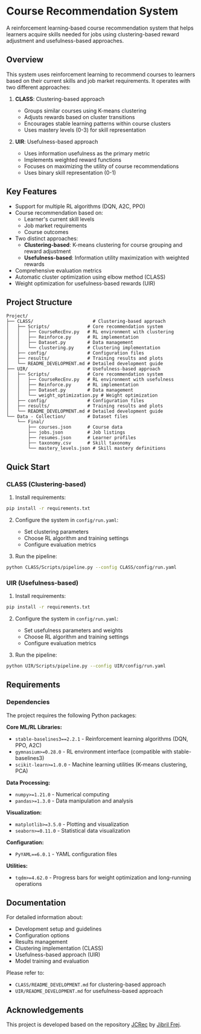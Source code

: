 # Course Recommendation System

A reinforcement learning-based course recommendation system that helps learners acquire skills needed for jobs using clustering-based reward adjustment and usefulness-based approaches.

## Overview

This system uses reinforcement learning to recommend courses to learners based on their current skills and job market requirements. It operates with two different approaches:

1. **CLASS**: Clustering-based approach
   - Groups similar courses using K-means clustering
   - Adjusts rewards based on cluster transitions
   - Encourages stable learning patterns within course clusters
   - Uses mastery levels (0-3) for skill representation

2. **UIR**: Usefulness-based approach
   - Uses information usefulness as the primary metric
   - Implements weighted reward functions
   - Focuses on maximizing the utility of course recommendations
   - Uses binary skill representation (0-1)

## Key Features

- Support for multiple RL algorithms (DQN, A2C, PPO)
- Course recommendation based on:
  - Learner's current skill levels
  - Job market requirements
  - Course outcomes
- Two distinct approaches:
  - **Clustering-based**: K-means clustering for course grouping and reward adjustment
  - **Usefulness-based**: Information utility maximization with weighted rewards
- Comprehensive evaluation metrics
- Automatic cluster optimization using elbow method (CLASS)
- Weight optimization for usefulness-based rewards (UIR)

## Project Structure

```
Project/
├── CLASS/                      # Clustering-based approach
│   ├── Scripts/              # Core recommendation system
│   │   ├── CourseRecEnv.py   # RL environment with clustering
│   │   ├── Reinforce.py      # RL implementation
│   │   ├── Dataset.py        # Data management
│   │   └── clustering.py     # Clustering implementation
│   ├── config/               # Configuration files
│   ├── results/              # Training results and plots
│   └── README_DEVELOPMENT.md # Detailed development guide
├── UIR/                      # Usefulness-based approach
│   ├── Scripts/              # Core recommendation system
│   │   ├── CourseRecEnv.py   # RL environment with usefulness
│   │   ├── Reinforce.py      # RL implementation
│   │   ├── Dataset.py        # Data management
│   │   └── weight_optimization.py # Weight optimization
│   ├── config/               # Configuration files
│   ├── results/              # Training results and plots
│   └── README_DEVELOPMENT.md # Detailed development guide
└── Data - Collection/        # Dataset files
    └── Final/
        ├── courses.json      # Course data
        ├── jobs.json         # Job listings
        ├── resumes.json      # Learner profiles
        ├── taxonomy.csv      # Skill taxonomy
        └── mastery_levels.json # Skill mastery definitions
```

## Quick Start

### CLASS (Clustering-based)

1. Install requirements:
```bash
pip install -r requirements.txt
```

2. Configure the system in `config/run.yaml`:
   - Set clustering parameters
   - Choose RL algorithm and training settings
   - Configure evaluation metrics

3. Run the pipeline:
```bash
python CLASS/Scripts/pipeline.py --config CLASS/config/run.yaml
```

### UIR (Usefulness-based)

1. Install requirements:
```bash
pip install -r requirements.txt
```

2. Configure the system in `config/run.yaml`:
   - Set usefulness parameters and weights
   - Choose RL algorithm and training settings
   - Configure evaluation metrics

3. Run the pipeline:
```bash
python UIR/Scripts/pipeline.py --config UIR/config/run.yaml
```

## Requirements

### Dependencies

The project requires the following Python packages:

**Core ML/RL Libraries:**
- `stable-baselines3==2.2.1` - Reinforcement learning algorithms (DQN, PPO, A2C)
- `gymnasium>=0.28.0` - RL environment interface (compatible with stable-baselines3)
- `scikit-learn>=1.0.0` - Machine learning utilities (K-means clustering, PCA)

**Data Processing:**
- `numpy>=1.21.0` - Numerical computing
- `pandas>=1.3.0` - Data manipulation and analysis

**Visualization:**
- `matplotlib>=3.5.0` - Plotting and visualization
- `seaborn>=0.11.0` - Statistical data visualization

**Configuration:**
- `PyYAML==6.0.1` - YAML configuration files

**Utilities:**
- `tqdm>=4.62.0` - Progress bars for weight optimization and long-running operations

## Documentation

For detailed information about:
- Development setup and guidelines
- Configuration options
- Results management
- Clustering implementation (CLASS)
- Usefulness-based approach (UIR)
- Model training and evaluation

Please refer to:
- `CLASS/README_DEVELOPMENT.md` for clustering-based approach
- `UIR/README_DEVELOPMENT.md` for usefulness-based approach

## Acknowledgements

This project is developed based on the repository [JCRec](https://github.com/Jibril-Frej/JCRec) by [Jibril Frej](https://github.com/Jibril-Frej).

